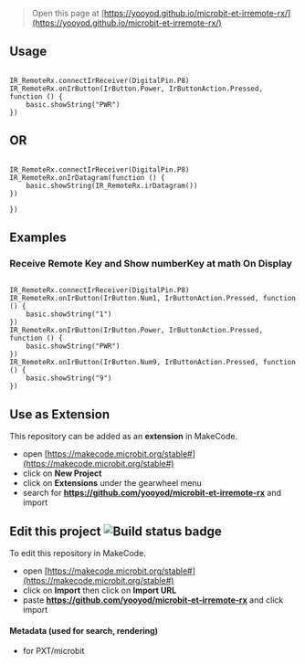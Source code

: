 
> Open this page at [https://yooyod.github.io/microbit-et-irremote-rx/](https://yooyod.github.io/microbit-et-irremote-rx/)


## Usage

```blocks

IR_RemoteRx.connectIrReceiver(DigitalPin.P8)
IR_RemoteRx.onIrButton(IrButton.Power, IrButtonAction.Pressed, function () {
    basic.showString("PWR")
})

```
## OR 
```blocks

IR_RemoteRx.connectIrReceiver(DigitalPin.P8)
IR_RemoteRx.onIrDatagram(function () {
    basic.showString(IR_RemoteRx.irDatagram())
})

})

```


## Examples

### Receive Remote Key and Show numberKey at math On Display

```blocks

IR_RemoteRx.connectIrReceiver(DigitalPin.P8)
IR_RemoteRx.onIrButton(IrButton.Num1, IrButtonAction.Pressed, function () {
    basic.showString("1")
})
IR_RemoteRx.onIrButton(IrButton.Power, IrButtonAction.Pressed, function () {
    basic.showString("PWR")
})
IR_RemoteRx.onIrButton(IrButton.Num9, IrButtonAction.Pressed, function () {
    basic.showString("9")
})

```

## Use as Extension

This repository can be added as an **extension** in MakeCode.

* open [https://makecode.microbit.org/stable#](https://makecode.microbit.org/stable#)
* click on **New Project**
* click on **Extensions** under the gearwheel menu
* search for **https://github.com/yooyod/microbit-et-irremote-rx** and import

## Edit this project ![Build status badge](https://github.com/yooyod/microbit-et-irremote-rx/workflows/MakeCode/badge.svg)

To edit this repository in MakeCode.

* open [https://makecode.microbit.org/stable#](https://makecode.microbit.org/stable#)
* click on **Import** then click on **Import URL**
* paste **https://github.com/yooyod/microbit-et-irremote-rx** and click import

#### Metadata (used for search, rendering)

* for PXT/microbit
<script src="https://makecode.com/gh-pages-embed.js"></script><script>makeCodeRender("{{ site.makecode.home_url }}", "{{ site.github.owner_name }}/{{ site.github.repository_name }}");</script>
